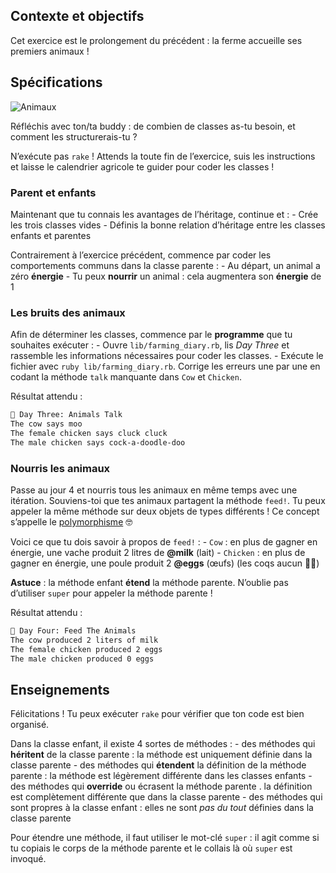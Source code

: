 ## Contexte et objectifs

Cet exercice est le prolongement du précédent : la ferme accueille ses
premiers animaux !

## Spécifications

![Animaux](https://raw.githubusercontent.com/lewagon/fullstack-images/master/ruby/farming-diary/crops.svg?sanitize=true)

Réfléchis avec ton/ta buddy : de combien de classes as-tu besoin, et
comment les structurerais-tu ?

N’exécute pas `rake` ! Attends la toute fin de l’exercice, suis les
instructions et laisse le calendrier agricole te guider pour coder les
classes !

### Parent et enfants

Maintenant que tu connais les avantages de l’héritage, continue et : -
Crée les trois classes vides - Définis la bonne relation d’héritage
entre les classes enfants et parentes

Contrairement à l’exercice précédent, commence par coder les
comportements communs dans la classe parente : - Au départ, un animal a
zéro **énergie** - Tu peux **nourrir** un animal : cela augmentera son
**énergie** de 1

### Les bruits des animaux

Afin de déterminer les classes, commence par le **programme** que tu
souhaites exécuter : - Ouvre `lib/farming_diary.rb`, lis *Day Three* et
rassemble les informations nécessaires pour coder les classes. - Exécute
le fichier avec `ruby lib/farming_diary.rb`. Corrige les erreurs une par
une en codant la méthode `talk` manquante dans `Cow` et `Chicken`.

Résultat attendu :

```bash
📝 Day Three: Animals Talk
The cow says moo
The female chicken says cluck cluck
The male chicken says cock-a-doodle-doo
```

### Nourris les animaux

Passe au jour 4 et nourris tous les animaux en même temps avec une
itération. Souviens-toi que tes animaux partagent la méthode `feed!`. Tu
peux appeler la même méthode sur deux objets de types différents ! Ce
concept s’appelle le
[polymorphisme](https://thoughtbot.com/blog/back-to-basics-polymorphism-and-ruby)
 🤓

Voici ce que tu dois savoir à propos de `feed!` : - `Cow` : en plus de
gagner en énergie, une vache produit 2 litres de **@milk** (lait) -
`Chicken` : en plus de gagner en énergie, une poule produit 2 **@eggs**
(œufs) (les coqs aucun 🤷‍♂️)

**Astuce** : la méthode enfant **étend** la méthode parente. N’oublie
pas d’utiliser `super` pour appeler la méthode parente !

Résultat attendu :

```bash
📝 Day Four: Feed The Animals
The cow produced 2 liters of milk
The female chicken produced 2 eggs
The male chicken produced 0 eggs
```

## Enseignements

Félicitations ! Tu peux exécuter `rake` pour vérifier que ton code est
bien organisé.

Dans la classe enfant, il existe 4 sortes de méthodes : - des méthodes
qui **héritent** de la classe parente : la méthode est uniquement
définie dans la classe parente - des méthodes qui **étendent** la
définition de la méthode parente : la méthode est légèrement différente
dans les classes enfants - des méthodes qui **override** ou écrasent la
méthode parente . la définition est complètement différente que dans la
classe parente - des méthodes qui sont propres à la classe enfant :
elles ne sont *pas du tout* définies dans la classe parente

Pour étendre une méthode, il faut utiliser le mot-clé `super` : il agit
comme si tu copiais le corps de la méthode parente et le collais là où
`super` est invoqué.
